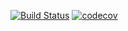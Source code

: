 [![Build Status](https://travis-ci.org/4353Team/RiskGame.svg?branch=develop)](https://travis-ci.org/4353Team/RiskGame)
[![codecov](https://codecov.io/gh/4353Team/RiskGame/branch/develop/graph/badge.svg)](https://codecov.io/gh/4353Team/RiskGame)

